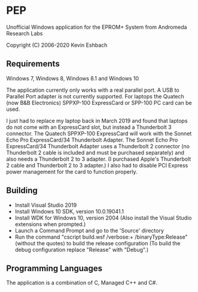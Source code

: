 # PEP

Unofficial Windows application for the EPROM+ System from Andromeda Research Labs

Copyright (C) 2006-2020 Kevin Eshbach  

## Requirements

Windows 7, Windows 8, Windows 8.1 and Windows 10

The application currently only works with a real parallel port.  A USB to Parallel Port adapter is not currently supported.  For laptops the Quatech (now B&B Electronics) SPPXP-100 ExpressCard or SPP-100 PC card can be used.

I just had to replace my laptop back in March 2019 and found that laptops do not come with an ExpressCard slot, but instead a Thunderbolt 3 connector.  The Quatech SPPXP-100 ExpressCard will work with the Sonnet Echo Pro ExpressCard/34 Thunderbolt Adapter.  The Sonnet Echo Pro ExpressCard/34 Thunderbolt Adapter uses a Thunderbolt 2 connector  (no Thunderbolt 2 cable is included and must be purchased separately) and also needs a Thunderbolt 2 to 3 adapter.  (I purchased Apple's Thunderbolt 2 cable and Thunderbolt 2 to 3 adapter.)  I also had to disable PCI Express power management for the card to function properly.

## Building

- Install Visual Studio 2019
- Install Windows 10 SDK, version 10.0.19041.1
- Install WDK for Windows 10, version 2004 (Also install the Visual Studio extensions when prompted.)
- Launch a Command Prompt and go to the 'Source' directory
- Run the command "cscript build.wsf /verbose:+ /binaryType:Release" (without the quotes) to build the release configuration (To build the debug configuration replace "Release" with "Debug".)

## Programming Languages

The application is a combination of C, Managed C++ and C#.
